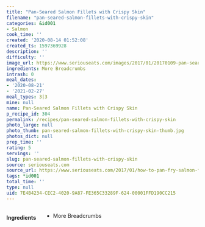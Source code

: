 ```yaml
---
title: "Pan-Seared Salmon Fillets with Crispy Skin"
filename: "pan-seared-salmon-fillets-with-crispy-skin"
categories: &id001
- Salmon
cook_time: ''
created: '2020-08-14 01:52:08'
created_ts: 1597369928
description: ''
difficulty: ''
image_url: https://www.seriouseats.com/images/2017/01/20170109-pan-seared-salmon-01-200x150.jpg
ingredients: More Breadcrumbs
intrash: 0
meal_dates:
- '2020-08-21'
- '2021-02-27'
meal_types: 3|3
mine: null
name: Pan-Seared Salmon Fillets with Crispy Skin
p_recipe_id: 304
permalink: /recipes/pan-seared-salmon-fillets-with-crispy-skin
photo_large: null
photo_thumb: pan-seared-salmon-fillets-with-crispy-skin-thumb.jpg
photos_dict: null
prep_time: ''
rating: 5
servings: ''
slug: pan-seared-salmon-fillets-with-crispy-skin
source: seriouseats.com
source_url: https://www.seriouseats.com/2017/01/how-to-pan-fry-salmon-fillets.html
tags: *id001
total_time: ''
type: null
uid: 7E4B4234-CEC2-4020-9A87-FE365C33289F-624-00001FFD190CC215
---
```

<div class="large-8 medium-7 columns" id="writeup">	</div><!-- #writeup -->
</div><!-- #row-one -->
<div class="row" id="row-two">	<div class="medium-4 small-5 columns" id="ingredients"><h4>Ingredients</h4><div class="box box-ingredients content"><ul>
<li>More Breadcrumbs</li>
</ul>
</div>	</div>	<div class="medium-6 small-7 columns" id="directions">	</div>